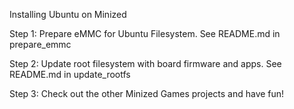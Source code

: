 Installing Ubuntu on Minized

Step 1: Prepare eMMC for Ubuntu Filesystem.  See README.md in prepare_emmc

Step 2: Update root filesystem with board firmware and apps.  See README.md in update_rootfs

Step 3: Check out the other Minized Games projects and have fun!
